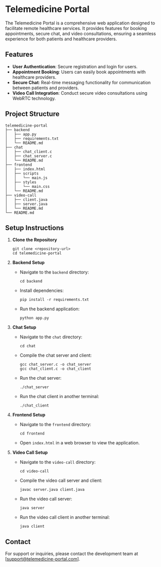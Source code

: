 # Telemedicine Portal

The Telemedicine Portal is a comprehensive web application designed to facilitate remote healthcare services. It provides features for booking appointments, secure chat, and video consultations, ensuring a seamless experience for both patients and healthcare providers.

## Features

- **User Authentication**: Secure registration and login for users.
- **Appointment Booking**: Users can easily book appointments with healthcare providers.
- **Secure Chat**: Real-time messaging functionality for communication between patients and providers.
- **Video Call Integration**: Conduct secure video consultations using WebRTC technology.

## Project Structure

```
telemedicine-portal
├── backend
│   ├── app.py
│   ├── requirements.txt
│   └── README.md
├── chat
│   ├── chat_client.c
│   ├── chat_server.c
│   └── README.md
├── frontend
│   ├── index.html
│   ├── scripts
│   │   └── main.js
│   ├── styles
│   │   └── main.css
│   └── README.md
├── video-call
│   ├── client.java
│   ├── server.java
│   └── README.md
└── README.md
```

## Setup Instructions

1. **Clone the Repository**
   ```
   git clone <repository-url>
   cd telemedicine-portal
   ```

2. **Backend Setup**
   - Navigate to the `backend` directory:
     ```
     cd backend
     ```
   - Install dependencies:
     ```
     pip install -r requirements.txt
     ```
   - Run the backend application:
     ```
     python app.py
     ```

3. **Chat Setup**
   - Navigate to the `chat` directory:
     ```
     cd chat
     ```
   - Compile the chat server and client:
     ```
     gcc chat_server.c -o chat_server
     gcc chat_client.c -o chat_client
     ```
   - Run the chat server:
     ```
     ./chat_server
     ```
   - Run the chat client in another terminal:
     ```
     ./chat_client
     ```

4. **Frontend Setup**
   - Navigate to the `frontend` directory:
     ```
     cd frontend
     ```
   - Open `index.html` in a web browser to view the application.

5. **Video Call Setup**
   - Navigate to the `video-call` directory:
     ```
     cd video-call
     ```
   - Compile the video call server and client:
     ```
     javac server.java client.java
     ```
   - Run the video call server:
     ```
     java server
     ```
   - Run the video call client in another terminal:
     ```
     java client
     ```

## Contact

For support or inquiries, please contact the development team at [support@telemedicine-portal.com].